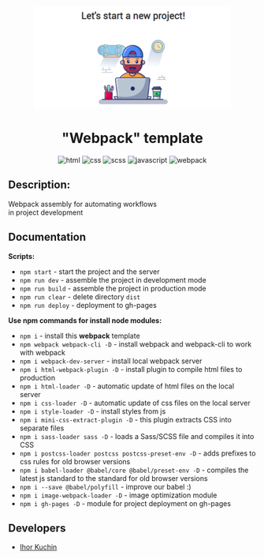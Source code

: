 <p align="center">
  <img src="readme-title.png" width="400" alt="Title">
</p>

<h1 align="center">
  "Webpack" template
</h1>

<p align="center">
  <img src="https://img.shields.io/badge/-html-red" alt="html">
  <img src="https://img.shields.io/badge/-css-blue" alt="css">
  <img src="https://img.shields.io/badge/-scss-red" alt="scss">
  <img src="https://img.shields.io/badge/-javascript-yellow" alt="javascript">
  <img src="https://img.shields.io/badge/-webpack-lightblue" alt="webpack"> <br>
</p>

## Description:

Webpack assembly for automating workflows <br>
in project development

## Documentation

**Scripts:**
- `npm start` - start the project and the server
- `npm run dev` - assemble the project in development mode
- `npm run build` - assemble the project in production mode
- `npm run clear` - delete directory `dist`
- `npm run deploy` - deployment to gh-pages

**Use npm commands for install node modules:**
- `npm i` - install this **webpack** template
- `npm webpack webpack-cli -D` - install webpack and webpack-cli to work with webpack
- `npm i webpack-dev-server` - install local webpack server
- `npm i html-webpack-plugin -D` - install plugin to compile html files to production
- `npm i html-loader -D` - automatic update of html files on the local server
- `npm i css-loader -D` - automatic update of css files on the local server
- `npm i style-loader -D` - install styles from js
- `npm i mini-css-extract-plugin -D` - this plugin extracts CSS into separate files
- `npm i sass-loader sass -D` - loads a Sass/SCSS file and compiles it into CSS
- `npm i postcss-loader postcss postcss-preset-env -D` - adds prefixes to css rules for old browser versions
- `npm i babel-loader @babel/core @babel/preset-env -D` - compiles the latest js standard to the standard for old browser versions
- `npm i --save @babel/polyfill` - improve our babel :)
- `npm i image-webpack-loader -D` - image optimization module
- `npm i gh-pages -D` - module for project deployment on gh-pages

## Developers

- [Ihor Kuchin](https://github.com/ik-web)
